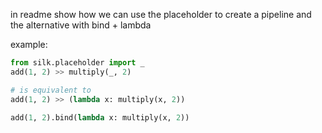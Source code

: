 in readme show how we can use the placeholder to create a pipeline 
and the alternative with bind + lambda

example:

```python
from silk.placeholder import _
add(1, 2) >> multiply(_, 2)

# is equivalent to
add(1, 2) >> (lambda x: multiply(x, 2))

add(1, 2).bind(lambda x: multiply(x, 2))
```



